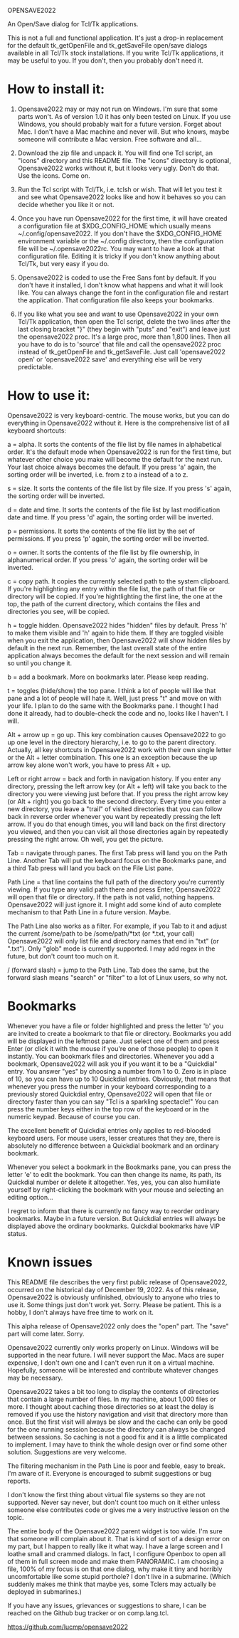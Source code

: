 OPENSAVE2022

An Open/Save dialog for Tcl/Tk applications.

This is not a full and functional application. It's just a drop-in replacement for the default tk_getOpenFile and tk_getSaveFile open/save dialogs available in all Tcl/Tk stock installations. If you write Tcl/Tk applications, it may be useful to you. If you don't, then you probably don't need it.

How to install it:
================

1) Opensave2022 may or may not run on Windows. I'm sure that some parts won't. As of version 1.0 it has only been tested on Linux. If you use Windows, you should probably wait for a future version. Forget about Mac. I don't have a Mac machine and never will. But who knows, maybe someone will contribute a Mac version. Free software and all...

2) Download the zip file and unpack it. You will find one Tcl script, an "icons" directory and this README file. The "icons" directory is optional, Opensave2022 works without it, but it looks very ugly. Don't do that. Use the icons. Come on.

3) Run the Tcl script with Tcl/Tk, i.e. tclsh or wish. That will let you test it and see what Opensave2022 looks like and how it behaves so you can decide whether you like it or not.

4) Once you have run Opensave2022 for the first time, it will have created a configuration file at $XDG_CONFIG_HOME which usually means ~/.config/opensave2022. If you don't have the $XDG_CONFIG_HOME environment variable or the ~/.config directory, then the configuration file will be ~/.opensave2022rc. You may want to have a look at that configuration file. Editing it is tricky if you don't know anything about Tcl/Tk, but very easy if you do.

5) Opensave2022 is coded to use the Free Sans font by default. If you don't have it installed, I don't know what happens and what it will look like. You can always change the font in the configuration file and restart the application. That configuration file also keeps your bookmarks.

6) If you like what you see and want to use Opensave2022 in your own Tcl/Tk application, then open the Tcl script, delete the two lines after the last closing bracket "}" (they begin with "puts" and "exit") and leave just the opensave2022 proc. It's a large proc, more than 1,800 lines. Then all you have to do is to 'source' that file and call the opensave2022 proc instead of tk_getOpenFile and tk_getSaveFile. Just call 'opensave2022 open' or 'opensave2022 save' and everything else will be very predictable.


How to use it:
================

Opensave2022 is very keyboard-centric. The mouse works, but you can do everything in Opensave2022 without it. Here is the comprehensive list of all keyboard shortcuts:

a = alpha. It sorts the contents of the file list by file names in alphabetical order. It's the default mode when Opensave2022 is run for the first time, but whatever other choice you make will become the default for the next run. Your last choice always becomes the default. If you press 'a' again, the sorting order will be inverted, i.e. from z to a instead of a to z.

s = size. It sorts the contents of the file list by file size. If you press 's' again, the sorting order will be inverted.

d = date and time. It sorts the contents of the file list by last modification date and time. If you press 'd' again, the sorting order will be inverted.

p = permissions. It sorts the contents of the file list by the set of permissions. If you press 'p' again, the sorting order will be inverted.

o = owner. It sorts the contents of the file list by file ownership, in alphanumerical order. If you press 'o' again, the sorting order will be inverted.

c = copy path. It copies the currently selected path to the system clipboard. If you're highlighting any entry within the file list, the path of that file or directory will be copied. If you're hightlighting the first line, the one at the top, the path of the current directory, which contains the files and directories you see, will be copied.

h = toggle hidden. Opensave2022 hides "hidden" files by default. Press 'h' to make them visible and 'h' again to hide them. If they are toggled visible when you exit the application, then Opensave2022 will show hidden files by default in the next run. Remember, the last overall state of the entire application always becomes the default for the next session and will remain so until you change it.

b = add a bookmark. More on bookmarks later. Please keep reading.

t = toggles (hide/show) the top pane. I think a lot of people will like that pane and a lot of people will hate it. Well, just press "t" and move on with your life. I plan to do the same with the Bookmarks pane. I thought I had done it already, had to double-check the code and no, looks like I haven't. I will.

Alt + arrow up = go up. This key combination causes Opensave2022 to go up one level in the directory hierarchy, i.e. to go to the parent directory. Actually, all key shortcuts in Opensave2022 work with their own single letter or the Alt + letter combination. This one is an exception because the up arrow key alone won't work, you have to press Alt + up.

Left or right arrow = back and forth in navigation history. If you enter any directory, pressing the left arrow key (or Alt + left) will take you back to the directory you were viewing just before that. If you press the right arrow key (or Alt + right) you go back to the second directory. Every time you enter a new directory, you leave a "trail" of visited directories that you can follow back in reverse order whenever you want by repeatedly pressing the left arrow. If you do that enough times, you will land back on the first directory you viewed, and then you can visit all those directories again by repeatedly pressing the right arrow. Oh well, you get the picture.

Tab = navigate through panes. The first Tab press will land you on the Path Line. Another Tab will put the keyboard focus on the Bookmarks pane, and a third Tab press will land you back on the File List pane.

Path Line = that line contains the full path of the directory you're currently viewing. If you type any valid path there and press Enter, Opensave2022 will open that file or directory. If the path is not valid, nothing happens. Opensave2022 will just ignore it. I might add some kind of auto complete mechanism to that Path Line in a future version. Maybe.

The Path Line also works as a filter. For example, if you Tab to it and adjust the current /some/path to be /some/path/*txt (or *.txt, your call) Opensave2022 will only list file and directory names that end in "txt" (or ".txt"). Only "glob" mode is currently supported. I may add regex in the future, but don't count too much on it.

/ (forward slash) = jump to the Path Line. Tab does the same, but the forward slash means "search" or "filter" to a lot of Linux users, so why not.

Bookmarks
============

Whenever you have a file or folder highlighted and press the letter 'b' you are invited to create a bookmark to that file or directory. Bookmarks you add will be displayed in the leftmost pane. Just select one of them and press Enter (or click it with the mouse if you're one of those people) to open it instantly. You can bookmark files and directories. Whenever you add a bookmark, Opensave2022 will ask you if you want it to be a "Quickdial" entry. You answer "yes" by choosing a number from 1 to 0. Zero is in place of 10, so you can have up to 10 Quickdial entries. Obviously, that means that whenever you press the number in your keyboard corresponding to a previously stored Quickdial entry, Opensave2022 will open that file or directory faster than you can say "Tcl is a sparkling spectacle!" You can press the number keys either in the top row of the keyboard or in the numeric keypad. Because of course you can.

The excellent benefit of Quickdial entries only applies to red-blooded keyboard users. For mouse users, lesser creatures that they are, there is absolutely no difference between a Quickdial bookmark and an ordinary bookmark.

Whenever you select a bookmark in the Bookmarks pane, you can press the letter 'e' to edit the bookmark. You can then change its name, its path, its Quickdial number or delete it altogether. Yes, yes, you can also humiliate yourself by right-clicking the bookmark with your mouse and selecting an editing option...

I regret to inform that there is currently no fancy way to reorder ordinary bookmarks. Maybe in a future version. But Quickdial entries will always be displayed above the ordinary bookmarks. Quickdial bookmarks have VIP status. 


Known issues
============

This README file describes the very first public release of Opensave2022, occurred on the historical day of December 19, 2022. As of this release, Opensave2022 is obviously unfinished, obviously to anyone who tries to use it. Some things just don't work yet. Sorry. Please be patient. This is a hobby, I don't always have free time to work on it.

This alpha release of Opensave2022 only does the "open" part. The "save" part will come later. Sorry.

Opensave2022 currently only works properly on Linux. Windows will be supported in the near future. I will never support the Mac. Macs are super expensive, I don't own one and I can't even run it on a virtual machine. Hopefully, someone will be interested and contribute whatever changes may be necessary.

Opensave2022 takes a bit too long to display the contents of directories that contain a large number of files. In my machine, about 1,000 files or more. I thought about caching those directories so at least the delay is removed if you use the history navigation and visit that directory more than once. But the first visit will always be slow and the cache can only be good for the one running session because the directory can always be changed between sessions. So caching is not a good fix and it is a little complicated to implement. I may have to think the whole design over or find some other solution. Suggestions are very welcome.

The filtering mechanism in the Path Line is poor and feeble, easy to break. I'm aware of it. Everyone is encouraged to submit suggestions or bug reports.

I don't know the first thing about virtual file systems so they are not supported. Never say never, but don't count too much on it either unless someone else contributes code or gives me a very instructive lesson on the topic.

The entire body of the Opensave2022 parent widget is too wide. I'm sure that someone will complain about it. That is kind of sort of a design error on my part, but I happen to really like it what way. I have a large screen and I loathe small and crammed dialogs. In fact, I configure Openbox to open all of them in full screen mode and make them PANORAMIC. I am choosing a file, 100% of my focus is on that one dialog, why make it tiny and horribly uncomfortable like some stupid porthole? I don't live in a submarine. (Which suddenly makes me think that maybe yes, some Tclers may actually be deployed in submarines.)

If you have any issues, grievances or suggestions to share, I can be reached on the Github bug tracker or on comp.lang.tcl.

https://github.com/lucmp/opensave2022



